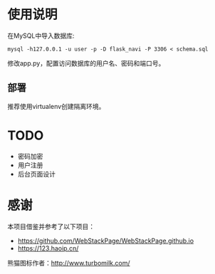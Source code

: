 
# 使用说明

在MySQL中导入数据库:

    mysql -h127.0.0.1 -u user -p -D flask_navi -P 3306 < schema.sql

修改app.py，配置访问数据库的用户名、密码和端口号。

## 部署

推荐使用virtualenv创建隔离环境。


# TODO

* 密码加密
* 用户注册
* 后台页面设计

# 感谢

本项目借鉴并参考了以下项目：

* https://github.com/WebStackPage/WebStackPage.github.io
* https://123.haoip.cn/


熊猫图标作者：http://www.turbomilk.com/